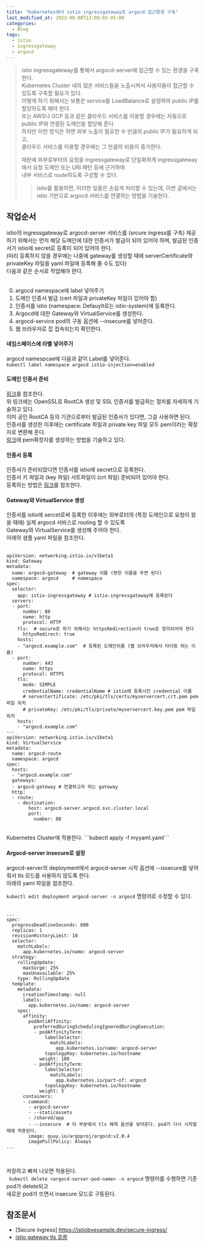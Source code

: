 ```yaml
---
title: "Kebernetes에서 istio ingressgateway로 argocd 접근환경 구축"
last_modified_at: 2023-08-08T13:08:02-05:00
categories:
  - Blog
tags:
  - istio
  - ingressgateway
  - argocd
---
```


> istio ingressgateway를 통해서 argocd-server에 접근할 수 있는 환경을 구축한다.  
> Kubernetes Cluster 내의 많은 서비스들을 노출시켜서 사용자들이 접근할 수 있도록 구축할 필요가 있다.  
> 이렇게 하기 위해서는 보통은 service를 LoadBalance로 설정하여 public IP를 할당하도록 해야 한다.  
> 또는 AWS나 GCP 등과 같은 클라우드 서비스를 이용할 경우에는 자동으로 public IP와 연결된 도메인을 할당해 준다.  
> 하지만 이런 방식은 하면 외부 노출이 필요한 수 만큼의 public IP가 필요하게 되고,  
> 클라우드 서비스를 이용할 경우에는 그 만큼의 비용이 증가한다.  
>
> 때문에 외부로부터의 요청을 ingressgateway로 단일화하게 ingressgateway에서 요청 도메인 또는 URI 패턴 등에 근거하여  
> 내부 서비스로 route하도록 구성할 수 있다.
>> istio를 활용하면, 이러한 일들은 손쉽게 처리할 수 있는데, 이번 글에서는 istio 기반으로 argocd 서비스를 연결하는 방법을 기술한다.

## 작업순서 
istio의 ingressgateway로 argocd-server 서비스를 (srcure ingress를 구축) 제공하기 위해서는 먼저 해당 도메인에 대한 인증서가 발급이 되어 있어야 하며, 
발급된 인증서가 istio에 secret로 등록이 되어 있어야 한다.  
(미리 등록하지 않을 경우에는 나중에 gateway를 생성할 때에 serverCertificate와 privateKey 파일을 yaml 파일에 등록해 줄 수도 있다)  
다음과 같은 순서로 작업해야 한다.  
<br/>  

0. argocd namespace에 label 넣어주기  
1. 도메인 인증서 발급 (cert 파일과 privateKey 파일이 있어야 함)  
2. 인증서를 istio (namespace: Defauylt로는 istio-system)에 등록한다.  
3. Argocd에 대한 Gateway와 VirtualService를 생성한다.   
4. argocd-service pod의 구동 옵션에 --insecure를 넣어준다.   
5. 웹 브라우저로 잡 접속되는지 확인한다. 

#### 네임스페이스에 라벨 넣어주기  
argocd namespcae에 다음과 같이 Label를 넣어준다.  
```kubectl label namespace argocd istio-injection=enabled```  

#### 도메인 인증서 준비  
[링크](https://www.lesstif.com/system-admin/openssl-root-ca-ssl-6979614.html)를 참조한다.  
위 링크에는 OpenSSL로 RootCA 생성 및 SSL 인증서를 발급하는 절차를 자세하게 기술하고 있다.  
이미 공인 RootCA 등의 기관으로부터 발급된 인증서가 있다면, 그걸 사용하면 된다.  
인증서를 생성한 이후에는 certificate 파일과 private key 파일 모두 pem이라는 확장자로 변환해 준다.  
[링크](https://lahuman.github.io/cet_key_to_pem/)에 pem확장자를 생성하는 방법을 기술하고 있다.  

#### 인증서 등록 
인증서가 준비되었다면 인증서를 istio에 secret으로 등록한다.  
인증서 키 파일과 (key 파일) 서트파일이 (crt 파일) 준비되어 있어야 한다.  
등록하는 방법은 [링크](https://zorba91.tistory.com/335)를 참조한다.  

#### Gateway와 VirtualService 생성  
인증서를 istio에 sercet로써 등록한 이후에는 외부로터의 (특정 도메인으로 요청이 왔을 때애) 실제 argocd 서비스로 routing 할 수 있도록  
Gateway와 VirtualService를 생성해 주어야 한다.  
아래의 샘플 yaml 파일을 참조한다.  
<br/>
```
apiVersion: networking.istio.io/v1beta1
kind: Gateway
metadata:
  name: argocd-gateway  # gateway 이름 (편한 이름을 주면 된다)
  namespace: argocd     # namespace
spec:
  selector:
    app: istio-ingressgateway # istio-ingressgateway에 등록된다
  servers:
  - port:
      number: 80
      name: http
      protocol: HTTP
    tls:  # secure로 하기 위해서는 httpsRedirection이 true로 정의되어야 한다
      httpsRedirect: true
    hosts:
    - "argocd.example.com"  # 등록된 도메인이름 (웹 브라우저에서 타이핑 하는 이름)
  - port:
      number: 443
      name: https
      protocol: HTTPS
    tls:
      mode: SIMPLE
      credentialName: credentialName # istio에 등록시킨 credential 이름
      # serverCertificate: /etc/pki/tls/certs/myservercert.crt.pem pem 파일 위치
      # privateKey: /etc/pki/tls/private/myservercert.key.pem pem 파일 위치
    hosts:
    - "argocd.example.com"
---
apiVersion: networking.istio.io/v1beta1
kind: VirtualService
metadata:
  name: argocd-route
  namespace: argocd
spec:
  hosts:
  - "argocd.example.com"
  gateways:
  - argocd-gateway # 연결하고자 하는 gateway
  http:
  - route:
    - destination:
        host: argocd-server.argocd.svc.cluster.local
        port:
          number: 80
```
<br/>
Kubernetes Cluster에 적용한다.  
```kubectl apply -f myyaml.yaml```

#### Argocd-server insecure로 설정  
argocd-server의 deployment에서 argocd-server 시작 옵션에 --issecure를 넣어줘서 tls 모드를 사용하지 않도록 한다.   
아래의 yaml 파일을 참조한다.  

```kubectl edit deployment argocd-server -n argocd``` 명령어로 수정할 수 있다.  
<br/>

```
...
spec:
  progressDeadlineSeconds: 600
  replicas: 1
  revisionHistoryLimit: 10
  selector:
    matchLabels:
      app.kubernetes.io/name: argocd-server
  strategy:
    rollingUpdate:
      maxSurge: 25%
      maxUnavailable: 25%
    type: RollingUpdate
  template:
    metadata:
      creationTimestamp: null
      labels:
        app.kubernetes.io/name: argocd-server
    spec:
      affinity:
        podAntiAffinity:
          preferredDuringSchedulingIgnoredDuringExecution:
          - podAffinityTerm:
              labelSelector:
                matchLabels:
                  app.kubernetes.io/name: argocd-server
              topologyKey: kubernetes.io/hostname
            weight: 100
          - podAffinityTerm:
              labelSelector:
                matchLabels:
                  app.kubernetes.io/part-of: argocd
              topologyKey: kubernetes.io/hostname
            weight: 5
      containers:
      - command:
        - argocd-server
        - --staticassets
        - /shared/app
        - --insecure  # 이 부분에서 tls 해제 옵션을 넣어준다. pod가 다시 시작할 때에 적용된다.  
        image: quay.io/argoproj/argocd:v2.0.4
        imagePullPolicy: Always
...
```
<br/>

저장하고 빠져 나오면 적용된다.  
``` kubectl delete <argocd-server-pod-name> -n argocd``` 명령어를 수행하면 기존 pod가 delete되고  
새로운 pod가 뜨면서 insecure 모드로 구동된다.  


## 참조문서
- [Secure ingress] https://istiobyexample.dev/secure-ingress/  
- [istio gateway tls 흐름](https://do-hansung.tistory.com/85)  
